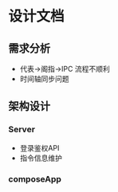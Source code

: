 # 设计文档

## 需求分析

- 代表->阁指->IPC 流程不顺利
- 时间轴同步问题

## 架构设计

### Server

- 登录鉴权API
- 指令信息维护

### composeApp